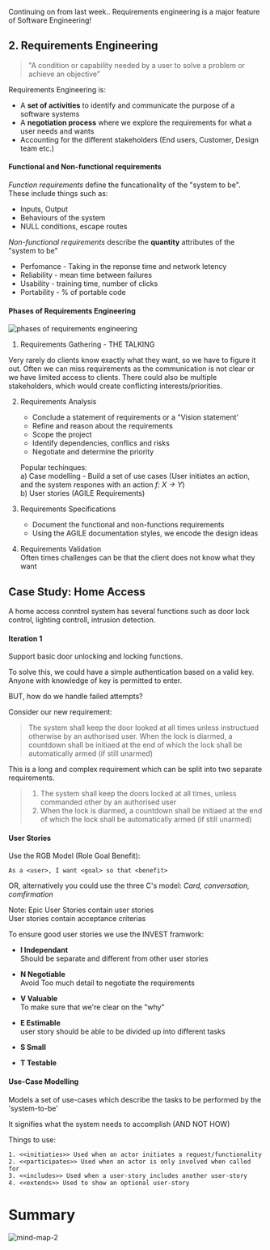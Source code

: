 Continuing on from last week.. Requirements engineering is a major feature of Software Engineering! 

## 2. Requirements Engineering 

> "A condition or capability needed by a user to solve a problem or achieve an objective” 

Requirements Engineering is:  

 * A **set of activities** to identify and communicate the purpose of a software systems
 * A **negotiation process** where we explore the requirements for what a user needs and wants
 * Accounting for the different stakeholders (End users, Customer, Design team etc.)
    
#### Functional and Non-functional requirements  

*Function requirements* define the funcationality of the "system to be". These include things such as:  

 * Inputs, Output
 * Behaviours of the system
 * NULL conditions, escape routes
   
*Non-functional requirements* describe the **quantity** attributes of the "system to be"   

 * Perfomance - Taking in the reponse time and network letency
 * Reliability - mean time between failures
 * Usability - training time, number of clicks
 * Portability - % of portable code

  

#### Phases of Requirements Engineering

![phases of requirements engineering](/images/phases_requirements.png)

1. Requirements Gathering - THE TALKING 

Very rarely do clients know exactly what they want, so we have to figure it out. Often we can miss requirements as the communication is not clear or we have limited access to clients. There could also be multiple stakeholders, which would create conflicting interests/priorities. 

2. Requirements Analysis   
    - Conclude a statement of requirements or a "Vision statement' 
    - Refine and reason about the requirements 
    - Scope the project 
    - Identify dependencies, conflics and risks 
    - Negotiate and determine the priority

    Popular techinques:  
    a) Case modelling - Build a set of use cases (User initiates an action, and the system respones with an action *f: X -> Y*)  
    b) User stories (AGILE Requirements)
    
3. Requirements Specifications 
    - Document the functional and non-functions requirements   
    - Using the AGILE documentation styles, we encode the design ideas   
4. Requirements Validation   
    Often times challenges can be that the client does not know what they want   

## Case Study: Home Access 

A home access conntrol system has several functions such as door lock control, lighting controll, intrusion detection.

#### Iteration 1 

Support basic door unlocking and locking functions.  

To solve this, we could have a simple authentication based on a valid key. Anyone with knowledge of key is permitted to enter.   

BUT, how do we handle failed attempts? 

Consider our new requirement: 

 
> The system shall keep the door looked at all times unless instructued otherwise by an authorised user. When the lock is diarmed, a countdown shall be initiaed at the end of which the lock shall be automatically armed (if still unarmed)


This is a long and complex requirement which can be split into two separate requirements. 


> 1. The system shall keep the doors locked at all times, unless commanded other by an authorised user
> 2. When the lock is diarmed, a countdown shall be initiaed at the end of which the lock shall be automatically armed (if still unarmed)

#### User Stories 

Use the RGB Model (Role Goal Benefit):
``` 
As a <user>, I want <goal> so that <benefit> 
```

OR, alternatively you could use the three C's model: *Card, conversation, comfirmation*

Note: 
Epic User Stories contain user stories   
User stories contain acceptance criterias 

To ensure good user stories we use the INVEST framwork:  
* **I Independant**  
    Should be separate and different from other user stories 
* **N Negotiable**   
    Avoid Too much detail to negotiate the requirements
* **V Valuable**  
    To make sure that we're clear on the "why" 
* **E Estimable**  
    user story should be able to be divided up into different tasks
    
* **S Small** 
* **T Testable**

#### Use-Case Modelling 

Models a set of use-cases which describe the tasks to be performed by the 'system-to-be' 

It signifies what the system needs to accomplish (AND NOT HOW) 

Things to use: 
```
1. <<initiaties>> Used when an actor initiates a request/functionality 
2. <<participates>> Used when an actor is only involved when called for
3. <<includes>> Used when a user-story includes another user-story 
4. <<extends>> Used to show an optional user-story

```
# Summary 
![mind-map-2](/images/mind_map_2.png)